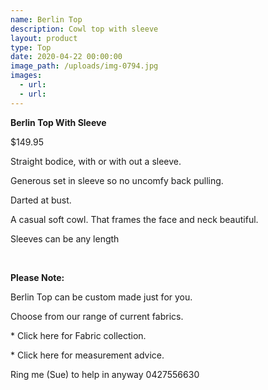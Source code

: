 ```yaml
---
name: Berlin Top
description: Cowl top with sleeve
layout: product
type: Top
date: 2020-04-22 00:00:00
image_path: /uploads/img-0794.jpg
images:
  - url:
  - url:
---
```


**Berlin Top With Sleeve**

$149.95

Straight bodice, with or with out a sleeve.

Generous set in sleeve so no uncomfy back pulling.

Darted at bust.

A casual soft cowl. That frames the face and neck beautiful.

Sleeves can be any length&nbsp;

&nbsp;

**Please Note:**

Berlin Top can be custom made just for you.

Choose from our range of current fabrics.

\* Click here for Fabric collection.

\* Click here for measurement advice.

Ring me (Sue) to help in anyway 0427556630